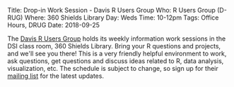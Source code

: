 Title: Drop-in Work Session - Davis R Users Group
Who: R Users Group (D-RUG)
Where: 360 Shields Library
Day: Weds
Time: 10-12pm
Tags: Office Hours, DRUG
Date: 2018-09-25

The [Davis R Users Group](https://d-rug.github.io/) holds its weekly
information work sessions in the DSI class room, 360 Shields Library. Bring
your R questions and projects, and we'll see you there! This is a very friendly
helpful environment to work, ask questions, get questions and discuss ideas
related to R, data analysis, visualization, etc. The schedule is subject to change, so sign up for their [mailing list](https://d-rug.github.io/) for the latest updates.

